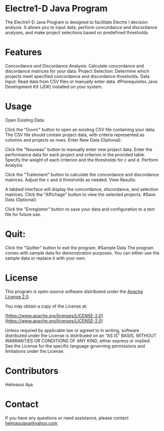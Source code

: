 # Electre1-D Java Program
The Electre1-D Java Program is designed to facilitate Electre I decision analysis. It allows you to input data, perform concordance and discordance analyses, and make project selections based on predefined thresholds.

# Features
Concordance and Discordance Analysis: Calculate concordance and discordance matrices for your data.
Project Selection: Determine which projects meet specified concordance and discordance thresholds.
Data Input: Read data from CSV files or manually enter data.
#Prerequisites
Java Development Kit (JDK) installed on your system.
# Usage
Open Existing Data:

Click the "Ouvrir" button to open an existing CSV file containing your data.
The CSV file should contain project data, with criteria represented as columns and projects as rows.
Enter New Data (Optional):

Click the "Nouveau" button to manually enter new project data.
Enter the performance data for each project and criterion in the provided table.
Specify the weight of each criterion and the thresholds for c and d.
Perform Analysis:

Click the "Traitement" button to calculate the concordance and discordance matrices.
Adjust the c and d thresholds as needed.
View Results:

A tabbed interface will display the concordance, discordance, and selection matrices.
Click the "Affichage" button to view the selected projects.
#Save Data (Optional):

Click the "Enregistrer" button to save your data and configuration to a text file for future use.
# Quit:

Click the "Quitter" button to exit the program.
#Sample Data
The program comes with sample data for demonstration purposes. You can either use the sample data or replace it with your own.

# License

This program is open-source software distributed under the [Apache License 2.0](LICENSE).

You may obtain a copy of the License at:

[https://www.apache.org/licenses/LICENSE-2.0](https://www.apache.org/licenses/LICENSE-2.0)

Unless required by applicable law or agreed to in writing, software distributed under the License is distributed on an "AS IS" BASIS, WITHOUT WARRANTIES OR CONDITIONS OF ANY KIND, either express or implied. See the License for the specific language governing permissions and limitations under the License.


# Contributors
Helmaoui Aya
# Contact
If you have any questions or need assistance, please contact helmaouiaya@yahoo.com.
